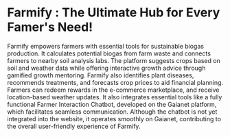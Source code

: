 # Farmify : The Ultimate Hub for Every Famer's Need!
Farmify empowers farmers with essential tools for sustainable biogas production. It calculates potential biogas from farm waste and connects farmers to nearby soil analysis labs. The platform suggests crops based on soil and weather data while offering interactive growth advice through gamified growth mentoring. Farmify also identifies plant diseases, recommends treatments, and forecasts crop prices to aid financial planning. Farmers can redeem rewards in the e-commerce marketplace, and receive location-based weather updates. It also integrates essential tools like a fully functional Farmer Interaction Chatbot, developed on the Gaianet platform, which facilitates seamless communication. Although the chatbot is not yet integrated into the website, it operates smoothly on Gaianet, contributing to the overall user-friendly experience of Farmify.
